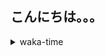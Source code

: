 ## こんにちは。。。

<p></p>

<details>
<summary>waka-time</summary>

<!--START_SECTION:waka-->
![Code Time](http://img.shields.io/badge/Code%20Time-55%20hrs%2032%20mins-blue)

**🐱 My GitHub Data** 

> 📦 370 Bytes Used in GitHub's Storage 
 > 
> 🏆 23 Contributions in the Year 2023
 > 
> 🚫 Not Opted to Hire
 > 
> 📜 4 Public Repositories 
 > 
> 🔑 1 Private Repositories 
 > 
**I'm a Night 🦉** 

```text
🌞 Morning                34 commits          ███░░░░░░░░░░░░░░░░░░░░░░   11.45 % 
🌆 Daytime                105 commits         █████████░░░░░░░░░░░░░░░░   35.35 % 
🌃 Evening                132 commits         ███████████░░░░░░░░░░░░░░   44.44 % 
🌙 Night                  26 commits          ██░░░░░░░░░░░░░░░░░░░░░░░   08.75 % 
```
📅 **I'm Most Productive on Wednesday** 

```text
Monday                   33 commits          ███░░░░░░░░░░░░░░░░░░░░░░   11.11 % 
Tuesday                  23 commits          ██░░░░░░░░░░░░░░░░░░░░░░░   07.74 % 
Wednesday                63 commits          █████░░░░░░░░░░░░░░░░░░░░   21.21 % 
Thursday                 36 commits          ███░░░░░░░░░░░░░░░░░░░░░░   12.12 % 
Friday                   59 commits          █████░░░░░░░░░░░░░░░░░░░░   19.87 % 
Saturday                 27 commits          ██░░░░░░░░░░░░░░░░░░░░░░░   09.09 % 
Sunday                   56 commits          █████░░░░░░░░░░░░░░░░░░░░   18.86 % 
```


📊 **This Week I Spent My Time On** 

```text
🕑︎ Time Zone: Asia/Tokyo

💬 Programming Languages: 
Markdown                 6 hrs 23 mins       ████████████░░░░░░░░░░░░░   46.66 % 
YAML                     2 hrs 52 mins       █████░░░░░░░░░░░░░░░░░░░░   21.02 % 
Go                       2 hrs 36 mins       █████░░░░░░░░░░░░░░░░░░░░   19.05 % 
TypeScript               1 hr 3 mins         ██░░░░░░░░░░░░░░░░░░░░░░░   07.68 % 
JSON                     22 mins             █░░░░░░░░░░░░░░░░░░░░░░░░   02.79 % 

🔥 Editors: 
VS Code                  13 hrs 42 mins      █████████████████████████   100.00 % 

💻 Operating System: 
Mac                      13 hrs 42 mins      █████████████████████████   100.00 % 
```

**I Mostly Code in Shell** 

```text
Shell                    1 repo              █████████████████████████   100.00 % 
```



**Timeline**

![Lines of Code chart](https://raw.githubusercontent.com/purapetino/purapetino/main/assets/bar_graph.png)


 Last Updated on 09/03/2023 15:19:03 UTC
<!--END_SECTION:waka-->

</details>
